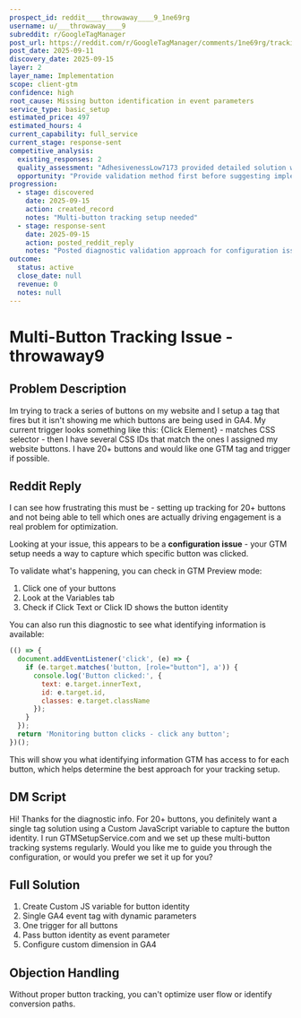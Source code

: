 ```yaml
---
prospect_id: reddit____throwaway____9_1ne69rg
username: u/___throwaway____9
subreddit: r/GoogleTagManager
post_url: https://reddit.com/r/GoogleTagManager/comments/1ne69rg/tracking_multiple_buttons_on_a_website/
post_date: 2025-09-11
discovery_date: 2025-09-15
layer: 2
layer_name: Implementation
scope: client-gtm
confidence: high
root_cause: Missing button identification in event parameters
service_type: basic_setup
estimated_price: 497
estimated_hours: 4
current_capability: full_service
current_stage: response-sent
competitive_analysis:
  existing_responses: 2
  quality_assessment: "AdhesivenessLow7173 provided detailed solution with custom JavaScript variable approach and parameter passing. Living-Big-1567 gave brief mention of Click ID/Text variables. Both gave away solutions rather than diagnostic approach."
  opportunity: "Provide validation method first before suggesting implementation approach"
progression:
  - stage: discovered
    date: 2025-09-15
    action: created_record
    notes: "Multi-button tracking setup needed"
  - stage: response-sent
    date: 2025-09-15
    action: posted_reddit_reply
    notes: "Posted diagnostic validation approach for configuration issue"
outcome:
  status: active
  close_date: null
  revenue: 0
  notes: null
---
```


# Multi-Button Tracking Issue - throwaway9

## Problem Description
Im trying to track a series of buttons on my website and I setup a tag that fires but it isn't showing me which buttons are being used in GA4. My current trigger looks something like this: {Click Element} - matches CSS selector - then I have several CSS IDs that match the ones I assigned my website buttons. I have 20+ buttons and would like one GTM tag and trigger if possible.

## Reddit Reply

I can see how frustrating this must be - setting up tracking for 20+ buttons and not being able to tell which ones are actually driving engagement is a real problem for optimization.

Looking at your issue, this appears to be a **configuration issue** - your GTM setup needs a way to capture which specific button was clicked.

To validate what's happening, you can check in GTM Preview mode:
1. Click one of your buttons
2. Look at the Variables tab
3. Check if Click Text or Click ID shows the button identity

You can also run this diagnostic to see what identifying information is available:

```javascript
(() => {
  document.addEventListener('click', (e) => {
    if (e.target.matches('button, [role="button"], a')) {
      console.log('Button clicked:', {
        text: e.target.innerText,
        id: e.target.id,
        classes: e.target.className
      });
    }
  });
  return 'Monitoring button clicks - click any button';
})();
```

This will show you what identifying information GTM has access to for each button, which helps determine the best approach for your tracking setup.

## DM Script
Hi! Thanks for the diagnostic info. For 20+ buttons, you definitely want a single tag solution using a Custom JavaScript variable to capture the button identity. I run GTMSetupService.com and we set up these multi-button tracking systems regularly. Would you like me to guide you through the configuration, or would you prefer we set it up for you?

## Full Solution
1. Create Custom JS variable for button identity
2. Single GA4 event tag with dynamic parameters
3. One trigger for all buttons
4. Pass button identity as event parameter
5. Configure custom dimension in GA4

## Objection Handling
Without proper button tracking, you can't optimize user flow or identify conversion paths.